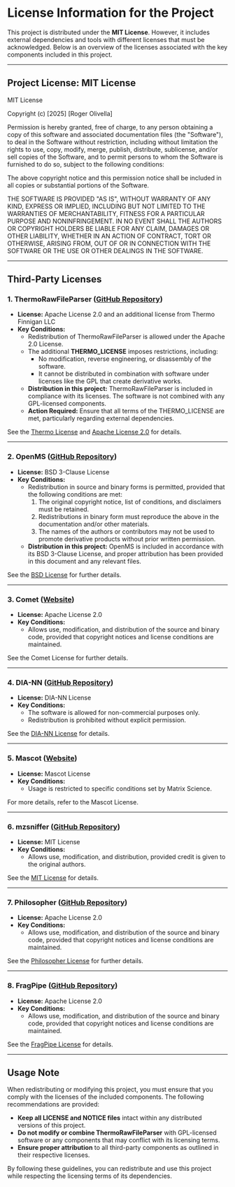 
# License Information for the Project

This project is distributed under the **MIT License**. However, it includes external dependencies and tools with different licenses that must be acknowledged. Below is an overview of the licenses associated with the key components included in this project.

---

## **Project License: MIT License**

MIT License

Copyright (c) [2025] [Roger Olivella]

Permission is hereby granted, free of charge, to any person obtaining a copy
of this software and associated documentation files (the "Software"), to deal
in the Software without restriction, including without limitation the rights
to use, copy, modify, merge, publish, distribute, sublicense, and/or sell
copies of the Software, and to permit persons to whom the Software is
furnished to do so, subject to the following conditions:

The above copyright notice and this permission notice shall be included in all
copies or substantial portions of the Software.

THE SOFTWARE IS PROVIDED "AS IS", WITHOUT WARRANTY OF ANY KIND, EXPRESS OR
IMPLIED, INCLUDING BUT NOT LIMITED TO THE WARRANTIES OF MERCHANTABILITY,
FITNESS FOR A PARTICULAR PURPOSE AND NONINFRINGEMENT. IN NO EVENT SHALL THE
AUTHORS OR COPYRIGHT HOLDERS BE LIABLE FOR ANY CLAIM, DAMAGES OR OTHER
LIABILITY, WHETHER IN AN ACTION OF CONTRACT, TORT OR OTHERWISE, ARISING FROM,
OUT OF OR IN CONNECTION WITH THE SOFTWARE OR THE USE OR OTHER DEALINGS IN THE
SOFTWARE.


---

## **Third-Party Licenses**

### 1. **ThermoRawFileParser** ([GitHub Repository](https://github.com/compomics/ThermoRawFileParser))
- **License:** Apache License 2.0 and an additional license from Thermo Finnigan LLC
- **Key Conditions:**
  - Redistribution of ThermoRawFileParser is allowed under the Apache 2.0 License.
  - The additional **THERMO_LICENSE** imposes restrictions, including:
    - No modification, reverse engineering, or disassembly of the software.
    - It cannot be distributed in combination with software under licenses like the GPL that create derivative works.
  - **Distribution in this project:** ThermoRawFileParser is included in compliance with its licenses. The software is not combined with any GPL-licensed components.
  - **Action Required:** Ensure that all terms of the THERMO_LICENSE are met, particularly regarding external dependencies.

See the [Thermo License](https://github.com/compomics/ThermoRawFileParser/blob/master/THERMO_LICENSE) and [Apache License 2.0](https://www.apache.org/licenses/LICENSE-2.0) for details.

---

### 2. **OpenMS** ([GitHub Repository](https://github.com/OpenMS/OpenMS))
- **License:** BSD 3-Clause License
- **Key Conditions:**
  - Redistribution in source and binary forms is permitted, provided that the following conditions are met:
    1. The original copyright notice, list of conditions, and disclaimers must be retained.
    2. Redistributions in binary form must reproduce the above in the documentation and/or other materials.
    3. The names of the authors or contributors may not be used to promote derivative products without prior written permission.
  - **Distribution in this project:** OpenMS is included in accordance with its BSD 3-Clause License, and proper attribution has been provided in this document and any relevant files.

See the [BSD License](https://github.com/OpenMS/OpenMS/blob/develop/LICENSE) for further details.

---

### 3. **Comet** ([Website](https://uwpr.github.io/Comet/))
- **License:** Apache License 2.0
- **Key Conditions:**
  - Allows use, modification, and distribution of the source and binary code, provided that copyright notices and license conditions are maintained.

See the Comet License for further details.

---

### 4. **DIA-NN** ([GitHub Repository](https://github.com/vdemichev/DiaNN))
- **License:** DIA-NN License
- **Key Conditions:**
  - The software is allowed for non-commercial purposes only.
  - Redistribution is prohibited without explicit permission.

See the [DIA-NN License](https://github.com/vdemichev/DiaNN/blob/master/LICENSE.md) for details.

---

### 5. **Mascot** ([Website](http://www.matrixscience.com/))
- **License:** Mascot License
- **Key Conditions:**
  - Usage is restricted to specific conditions set by Matrix Science.

For more details, refer to the Mascot License.

---

### 6. **mzsniffer** ([GitHub Repository](https://github.com/wfondrie/mzsniffer))
- **License:** MIT License
- **Key Conditions:**
  - Allows use, modification, and distribution, provided credit is given to the original authors.

See the [MIT License](https://github.com/wfondrie/mzsniffer/blob/main/LICENSE) for details.

---

### 7. **Philosopher** ([GitHub Repository](https://github.com/Nesvilab/philosopher))
- **License:** Apache License 2.0
- **Key Conditions:**
  - Allows use, modification, and distribution of the source and binary code, provided that copyright notices and license conditions are maintained.

See the [Philosopher License](https://github.com/Nesvilab/philosopher/blob/master/License) for further details.

---

### 8. **FragPipe** ([GitHub Repository](https://github.com/Nesvilab/FragPipe))
- **License:** Apache License 2.0
- **Key Conditions:**
  - Allows use, modification, and distribution of the source and binary code, provided that copyright notices and license conditions are maintained.

See the [FragPipe License](https://github.com/Nesvilab/FragPipe/blob/master/LICENSE) for details.

---

## **Usage Note**

When redistributing or modifying this project, you must ensure that you comply with the licenses of the included components. The following recommendations are provided:
- **Keep all LICENSE and NOTICE files** intact within any distributed versions of this project.
- **Do not modify or combine ThermoRawFileParser** with GPL-licensed software or any components that may conflict with its licensing terms.
- **Ensure proper attribution** to all third-party components as outlined in their respective licenses.

By following these guidelines, you can redistribute and use this project while respecting the licensing terms of its dependencies.
